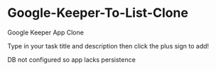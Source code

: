 # Google-Keeper-To-List-Clone
Google Keeper App Clone

Type in your task title and description then click the plus sign to add!

DB not configured so app lacks persistence
